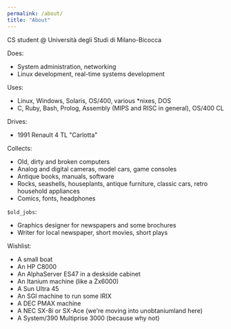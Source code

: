 ```yaml
---
permalink: /about/
title: "About"
---
```


CS student @ Università degli Studi di Milano-Bicocca

Does:
- System administration, networking
- Linux development, real-time systems development

Uses:
- Linux, Windows, Solaris, OS/400, various *nixes, DOS
- C, Ruby, Bash, Prolog, Assembly (MIPS and RISC in general), OS/400 CL
 
Drives:
- 1991 Renault 4 TL "Carlotta" 

Collects:
- Old, dirty and broken computers
- Analog and digital cameras, model cars, game consoles
- Antique books, manuals, software
- Rocks, seashells, houseplants, antique furniture, classic cars, retro household appliances
- Comics, fonts, headphones

`$old_jobs`:
- Graphics designer for newspapers and some brochures 
- Writer for local newspaper, short movies, short plays

Wishlist:
- A small boat
- An HP C8000
- An AlphaServer ES47 in a deskside cabinet
- An Itanium machine (like a Zx6000)
- A Sun Ultra 45
- An SGI machine to run some IRIX
- A DEC PMAX machine
- A NEC SX-8i or SX-Ace (we're moving into unobtaniumland here)
- A System/390 Multiprise 3000 (because why not)
